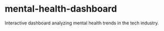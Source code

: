 # mental-health-dashboard
Interactive dashboard analyzing mental health trends in the tech industry.
